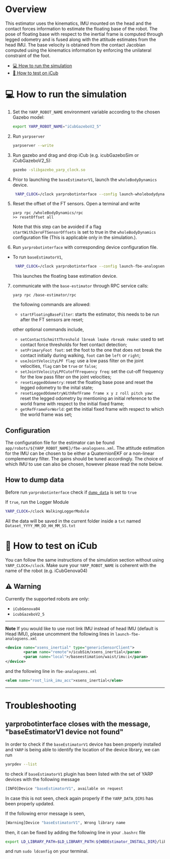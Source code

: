 # Overview
This estimator uses the kinematics, IMU mounted on the head and the contact forces information to estimate the floating base of the robot. The pose of floating base with respect to the inertial frame is computed through legged odometry and is fused along with the attitude estimates from the head IMU. The base velocity is obtained from the contact Jacobian computed using the kinematics information by enforcing the unilateral constraint of the foot.

- [:computer: How to run the simulation](#computer-how-to-run-the-simulation)
- [:running: How to test on iCub](#running-how-to-test-on-icub)

# :computer: How to run the simulation
1. Set the `YARP_ROBOT_NAME` environment variable according to the chosen Gazebo model:
   ```sh
   export YARP_ROBOT_NAME="iCubGazeboV2_5"
   ```
2. Run `yarpserver`
   ``` sh
   yarpserver --write
   ```
3. Run gazebo and drag and drop iCub (e.g. icubGazeboSim or iCubGazeboV2_5):

    ``` sh
    gazebo -slibgazebo_yarp_clock.so
    ```
4. Prior to launching the `baseEstimatorV1`, launch the `wholeBodyDynamics` device.

    ``` sh
     YARP_CLOCK=/clock yarprobotinterface --config launch-wholebodydynamics.xml
    ```
5. Reset the offset of the FT sensors. Open a terminal and write

   ```
   yarp rpc /wholeBodyDynamics/rpc
   >> resetOffset all
   ```
   Note that this step can be avoided if a flag `startWithZeroFTSensorOffsets` is set to true in the `wholeBodyDynamics` configuration file (This is applicable only in the simulation.).
6. Run `yarprobotinterface` with corresponding device configuration file.
  - To run `baseEstimatorV1`,

    ``` sh
     YARP_CLOCK=/clock yarprobotinterface --config launch-fbe-analogsens.xml
    ```
    This launches the floating base estimation device.
7. communicate with the `base-estimator` through RPC service calls:
   ```
   yarp rpc /base-estimator/rpc
   ```
   the following commands are allowed:
   * `startFloatingBaseFilter`: starts the estimator, this needs to be run after the FT sensors are reset;

   other optional commands include,

   * `setContactSchmittThreshold lbreak lmake rbreak rmake`: used to set contact force thresholds for feet contact detection;
   * `setPrimaryFoot foot`: set the foot to the one that does not break the contact initially during walking, `foot` can be `left` or `right`;
   * `useJointVelocityLPF flag`: use a low pass filter on the joint velocities, `flag` can be `true` or `false`;
   * `setJointVelocityLPFCutoffFrequency freq`: set the cut-off frequency for the low pass filter on the joint velocities;
   * `resetLeggedOdometry`: reset the floating base pose and reset the legged odometry to the inital state;
   * `resetLeggedOdometryWithRefFrame frame x y z roll pitch yaw`: reset the legged odometry by mentioning an initial reference to the world frame with respect to the initial fixed frame;
   * `getRefFrameForWorld`: get the initial fixed frame with respect to which the world frame was set;

## Configuration

The configuration file for the estimator can be found `app/robots/${YARP_ROBOT_NAME}/fbe-analogsens.xml`.
The attitude estimation for the IMU can be chosen to be either a QuaternionEKF or a non-linear complementary filter. The gains should be tuned accordingly. The choice of which IMU to use can also be chosen, however please read the note below.

## How to dump data
Before run `yarprobotinterface` check if [`dump_data`](app/robots/iCubGazeboV2_5/fbe-analogsens.xml#L14) is set to `true`

If `true`, run the Logger Module
``` sh
YARP_CLOCK=/clock WalkingLoggerModule
```

All the data will be saved in the current folder inside a `txt` named `Dataset_YYYY_MM_DD_HH_MM_SS.txt`

# :running: How to test on iCub
You can follow the same instructions of the simulation section without using `YARP_CLOCK=/clock`. Make sure your `YARP_ROBOT_NAME` is coherent with the name of the robot (e.g. iCubGenova04)
## :warning: Warning
Currently the supported robots are only:
- ``iCubGenova04``
- ``icubGazeboV2_5``

---
**Note**
If you would like to use root link IMU instead of head IMU (default is Head IMU), please uncomment the following lines in `launch-fbe-analogsens.xml`
``` xml
<device name="xsens_inertial" type="genericSensorClient">
        <param name="remote">/icubSim/xsens_inertial</param>
        <param name="local">/baseestimation/waist/imu:i</param>
</device>
```

and the following line in `fbe-analogsens.xml`
```xml
<elem name="root_link_imu_acc">xsens_inertial</elem>
```
---
# Troubleshooting
## yarprobotinterface closes with the message, "baseEstimatorV1 device not found"
In order to check if the `baseEstimatorV1` device has been properly installed and `YARP` is being able to identify the location of the device library, we can run
```sh
yarpdev --list
```
to check if `baseEstimatorV1` plugin has been listed with the set of YARP devices with the following message
```sh
[INFO]Device "baseEstimatorV1", available on request
```

In case this is not seen, check again properly if the `YARP_DATA_DIRS` has been properly updated.

If the following error message is seen,
```sh
[Warning]Device "baseEstimatorV1", Wrong library name
```
then, it can be fixed by adding the following line in your `.bashrc` file
```sh
export LD_LIBRARY_PATH=$LD_LIBRARY_PATH:${WBDEstimator_INSTALL_DIR}/lib/yarp
```

and run `sudo ldconfig` on your terminal.
